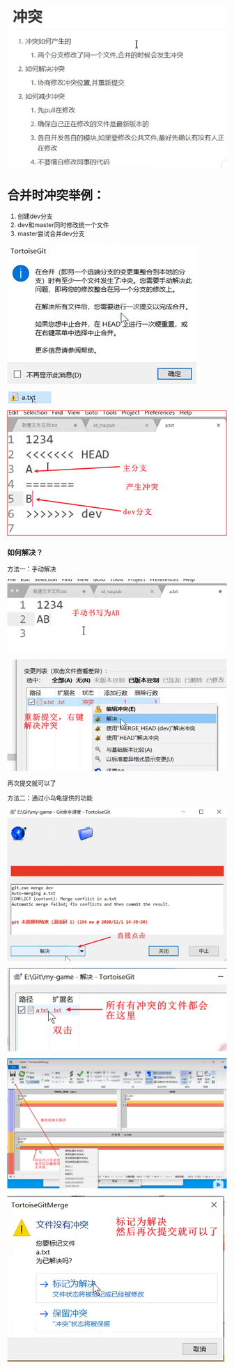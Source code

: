 ![image-20250116221046773](assets/image-20250116221046773.png) 

# 合并时冲突举例：

1. 创建dev分支
2. dev和master同时修改统一个文件
3. master尝试合并dev分支

![image-20250116221518029](assets/image-20250116221518029.png) 

![image-20250116221609354](assets/image-20250116221609354.png) 

![image-20250116221717309](assets/image-20250116221717309.png)

### 如何解决？ 

方法一：手动解决

![image-20250116221823527](assets/image-20250116221823527.png) 

![image-20250116221927864](assets/image-20250116221927864.png) 

再次提交就可以了

方法二：通过小乌龟提供的功能

![image-20250116222211184](assets/image-20250116222211184.png) 

![image-20250116222258566](assets/image-20250116222258566.png) 

![image-20250116222506692](assets/image-20250116222506692.png) 

![image-20250116222604453](assets/image-20250116222604453.png) 